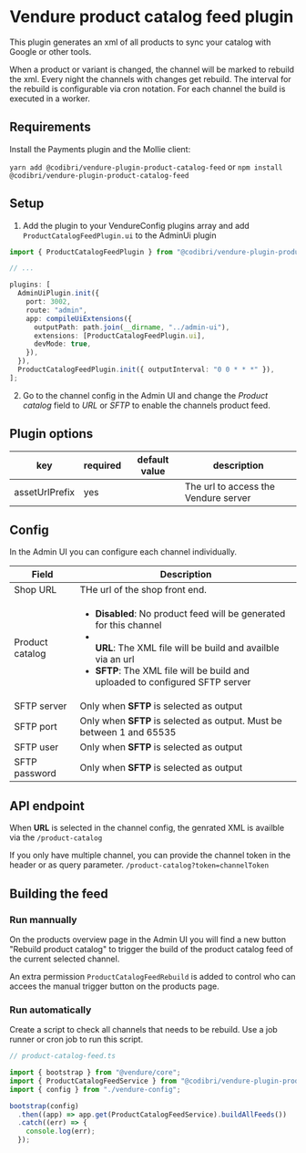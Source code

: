 # Vendure product catalog feed plugin

This plugin generates an xml of all products to sync your catalog with Google or other tools.

When a product or variant is changed, the channel will be marked to rebuild the xml. Every night the channels with changes get rebuild. The interval for the rebuild is configurable via cron notation. For each channel the build is executed in a worker.

## Requirements

Install the Payments plugin and the Mollie client:

`yarn add @codibri/vendure-plugin-product-catalog-feed`
or
`npm install @codibri/vendure-plugin-product-catalog-feed`

## Setup

1. Add the plugin to your VendureConfig plugins array and add `ProductCatalogFeedPlugin.ui` to the AdminUi plugin

```typescript
import { ProductCatalogFeedPlugin } from "@codibri/vendure-plugin-product-catalog-feed";

// ...

plugins: [
  AdminUiPlugin.init({
    port: 3002,
    route: "admin",
    app: compileUiExtensions({
      outputPath: path.join(__dirname, "../admin-ui"),
      extensions: [ProductCatalogFeedPlugin.ui],
      devMode: true,
    }),
  }),
  ProductCatalogFeedPlugin.init({ outputInterval: "0 0 * * *" }),
];
```

2. Go to the channel config in the Admin UI and change the _Product catalog_ field to _URL_ or _SFTP_ to enable the channels product feed.

## Plugin options

| key            | required | default value | description                                                   |
| -------------- | -------- | ------------- | ------------------------------------------------------------- |
| assetUrlPrefix | yes      |               | The url to access the Vendure server                          |

## Config

In the Admin UI you can configure each channel individually.

| Field           | Description                                                                                                                                                                                                                                |
| --------------- | ------------------------------------------------------------------------------------------------------------------------------------------------------------------------------------------------------------------------------------------ |
| Shop URL        | THe url of the shop front end.                                                                                                                                                                                                             |
| Product catalog | <ul><li>**Disabled**: No product feed will be generated for this channel</li><li></li>**URL**: The XML file will be build and availble via an url<li>**SFTP**: The XML file will be build and uploaded to configured SFTP server</li></ul> |
| SFTP server     | Only when **SFTP** is selected as output                                                                                                                                                                                                   |
| SFTP port       | Only when **SFTP** is selected as output. Must be between 1 and 65535                                                                                                                                                                      |
| SFTP user       | Only when **SFTP** is selected as output                                                                                                                                                                                                   |
| SFTP password   | Only when **SFTP** is selected as output                                                                                                                                                                                                   |

## API endpoint

When **URL** is selected in the channel config, the genrated XML is availble via the `/product-catalog`

If you only have multiple channel, you can provide the channel token in the header or as query parameter.
`/product-catalog?token=channelToken`

## Building the feed

### Run mannually

On the products overview page in the Admin UI you will find a new button "Rebuild product catalog" to trigger the build of the product catalog feed of the current selected channel.

An extra permission `ProductCatalogFeedRebuild` is added to control who can accees the manual trigger button on the products page.

### Run automatically
Create a script to check all channels that needs to be rebuild. Use a job runner or cron job to run this script.

```typescript
// product-catalog-feed.ts

import { bootstrap } from "@vendure/core";
import { ProductCatalogFeedService } from "@codibri/vendure-plugin-product-catalog-feed";
import { config } from "./vendure-config";

bootstrap(config)
  .then((app) => app.get(ProductCatalogFeedService).buildAllFeeds())
  .catch((err) => {
    console.log(err);
  });
```

